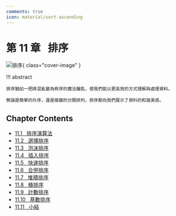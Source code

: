 ```yaml
---
comments: true
icon: material/sort-ascending
---
```


# 第 11 章 &nbsp; 排序

![排序](../assets/covers/chapter_sorting.jpg){ class="cover-image" }

!!! abstract

    排序猶如一把將混亂變為秩序的魔法鑰匙，使我們能以更高效的方式理解與處理資料。

    無論是簡單的升序，還是複雜的分類排列，排序都向我們展示了資料的和諧美感。

## Chapter Contents

- [11.1 &nbsp; 排序演算法](https://www.hello-algo.com/en/chapter_sorting/sorting_algorithm/)
- [11.2 &nbsp; 選擇排序](https://www.hello-algo.com/en/chapter_sorting/selection_sort/)
- [11.3 &nbsp; 泡沫排序](https://www.hello-algo.com/en/chapter_sorting/bubble_sort/)
- [11.4 &nbsp; 插入排序](https://www.hello-algo.com/en/chapter_sorting/insertion_sort/)
- [11.5 &nbsp; 快速排序](https://www.hello-algo.com/en/chapter_sorting/quick_sort/)
- [11.6 &nbsp; 合併排序](https://www.hello-algo.com/en/chapter_sorting/merge_sort/)
- [11.7 &nbsp; 堆積排序](https://www.hello-algo.com/en/chapter_sorting/heap_sort/)
- [11.8 &nbsp; 桶排序](https://www.hello-algo.com/en/chapter_sorting/bucket_sort/)
- [11.9 &nbsp; 計數排序](https://www.hello-algo.com/en/chapter_sorting/counting_sort/)
- [11.10 &nbsp; 基數排序](https://www.hello-algo.com/en/chapter_sorting/radix_sort/)
- [11.11 &nbsp; 小結](https://www.hello-algo.com/en/chapter_sorting/summary/)
